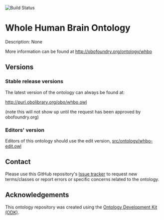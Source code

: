 
![Build Status](https://github.com/hkir-dev/whole_human_brain_ontology/workflows/CI/badge.svg)
# Whole Human Brain Ontology

Description: None

More information can be found at http://obofoundry.org/ontology/whbo

## Versions

### Stable release versions

The latest version of the ontology can always be found at:

http://purl.obolibrary.org/obo/whbo.owl

(note this will not show up until the request has been approved by obofoundry.org)

### Editors' version

Editors of this ontology should use the edit version, [src/ontology/whbo-edit.owl](src/ontology/whbo-edit.owl)

## Contact

Please use this GitHub repository's [Issue tracker](https://github.com/hkir-dev/whole_human_brain_ontology/issues) to request new terms/classes or report errors or specific concerns related to the ontology.

## Acknowledgements

This ontology repository was created using the [Ontology Development Kit (ODK)](https://github.com/INCATools/ontology-development-kit).